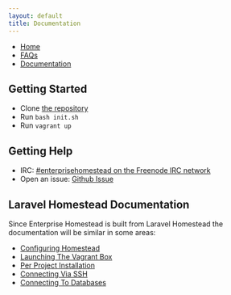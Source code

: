 ```yaml
---
layout: default
title: Documentation
---
```

<ul class="nav">
    <li><a href="/">Home</a></li>
    <li><a href="/frequently-asked-questions">FAQs</a></li>
    <li><a href="/docs">Documentation</a></li>
</ul>

## Getting Started

* Clone [the repository](https://github.com/svpernova09/EnterpriseHomestead)
* Run `bash init.sh`
* Run `vagrant up`

## Getting Help

* IRC: [#enterprisehomestead on the Freenode IRC network](https://webchat.freenode.net/?channels=#enterprisehomestead)
* Open an issue: [Github Issue](https://github.com/svpernova09/enterprisehomestead)

## Laravel Homestead Documentation

Since Enterprise Homestead is built from Laravel Homestead the documentation will be similar in some areas:

* [Configuring Homestead](https://laravel.com/docs/5.5/homestead#configuring-homestead)
* [Launching The Vagrant Box](https://laravel.com/docs/5.5/homestead#launching-the-vagrant-box)
* [Per Project Installation](https://laravel.com/docs/5.5/homestead#per-project-installation)
* [Connecting Via SSH](https://laravel.com/docs/5.5/homestead#connecting-via-ssh)
* [Connecting To Databases](https://laravel.com/docs/5.5/homestead#connecting-to-databases)